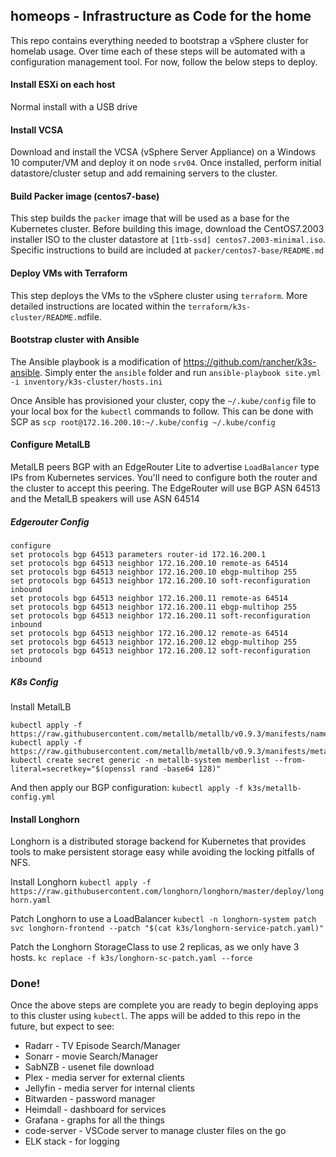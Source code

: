 ## homeops - Infrastructure as Code for the home
This repo contains everything needed to bootstrap a vSphere cluster for homelab usage. Over time each of these steps will be automated with a configuration management tool. For now, follow the below steps to deploy.

#### Install ESXi on each host
Normal install with a USB drive

#### Install VCSA
Download and install the VCSA (vSphere Server Appliance) on a Windows 10 computer/VM and deploy it on node `srv04`. Once installed, perform initial datastore/cluster setup and add remaining servers to the cluster.

#### Build Packer image (centos7-base)
This step builds the `packer` image that will be used as a base for the Kubernetes cluster. Before building this image, download the CentOS7.2003 installer ISO to the cluster datastore at `[1tb-ssd] centos7.2003-minimal.iso`. Specific instructions to build are included at `packer/centos7-base/README.md`

#### Deploy VMs with Terraform
This step deploys the VMs to the vSphere cluster using `terraform`. More detailed instructions are located within the `terraform/k3s-cluster/README.md`file.

#### Bootstrap cluster with Ansible
The Ansible playbook is a modification of https://github.com/rancher/k3s-ansible. Simply enter the `ansible` folder and run `ansible-playbook site.yml -i inventory/k3s-cluster/hosts.ini`

Once Ansible has provisioned your cluster, copy the `~/.kube/config` file to your local box for the `kubectl` commands to follow. This can be done with SCP as `scp root@172.16.200.10:~/.kube/config ~/.kube/config`

#### Configure MetalLB
MetalLB peers BGP with an EdgeRouter Lite to advertise `LoadBalancer` type IPs from Kubernetes services. You'll need to configure both the router and the cluster to accept this peering. The EdgeRouter will use BGP ASN 64513 and the MetalLB speakers will use ASN 64514

##### Edgerouter Config
```
configure
set protocols bgp 64513 parameters router-id 172.16.200.1
set protocols bgp 64513 neighbor 172.16.200.10 remote-as 64514
set protocols bgp 64513 neighbor 172.16.200.10 ebgp-multihop 255
set protocols bgp 64513 neighbor 172.16.200.10 soft-reconfiguration inbound
set protocols bgp 64513 neighbor 172.16.200.11 remote-as 64514
set protocols bgp 64513 neighbor 172.16.200.11 ebgp-multihop 255
set protocols bgp 64513 neighbor 172.16.200.11 soft-reconfiguration inbound
set protocols bgp 64513 neighbor 172.16.200.12 remote-as 64514
set protocols bgp 64513 neighbor 172.16.200.12 ebgp-multihop 255
set protocols bgp 64513 neighbor 172.16.200.12 soft-reconfiguration inbound
```
##### K8s Config
Install MetalLB
```
kubectl apply -f https://raw.githubusercontent.com/metallb/metallb/v0.9.3/manifests/namespace.yaml
kubectl apply -f https://raw.githubusercontent.com/metallb/metallb/v0.9.3/manifests/metallb.yaml
kubectl create secret generic -n metallb-system memberlist --from-literal=secretkey="$(openssl rand -base64 128)"
```

And then apply our BGP configuration:
`kubectl apply -f k3s/metallb-config.yml`

#### Install Longhorn
Longhorn is a distributed storage backend for Kubernetes that provides tools to make persistent storage easy while avoiding the locking pitfalls of NFS. 

Install Longhorn
`kubectl apply -f https://raw.githubusercontent.com/longhorn/longhorn/master/deploy/longhorn.yaml`

Patch Longhorn to use a LoadBalancer
`kubectl -n longhorn-system patch svc longhorn-frontend --patch "$(cat k3s/longhorn-service-patch.yaml)"`

Patch the Longhorn StorageClass to use 2 replicas, as we only have 3 hosts.
`kc replace -f k3s/longhorn-sc-patch.yaml --force`

### Done!
Once the above steps are complete you are ready to begin deploying apps to this cluster using `kubectl`. The apps will be added to this repo in the future, but expect to see:

* Radarr - TV Episode Search/Manager
* Sonarr - movie Search/Manager
* SabNZB - usenet file download
* Plex - media server for external clients
* Jellyfin - media server for internal clients
* Bitwarden - password manager
* Heimdall - dashboard for services
* Grafana - graphs for all the things
* code-server - VSCode server to manage cluster files on the go
* ELK stack - for logging
